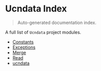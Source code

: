 # Ucndata Index

> Auto-generated documentation index.

A full list of `Ucndata` project modules.

- [Constants](./constants.md#constants)
- [Exceptions](./exceptions.md#exceptions)
- [Merge](./merge.md#merge)
- [Read](./read.md#read)
- [ucndata](./ucndata.md#ucndata)
